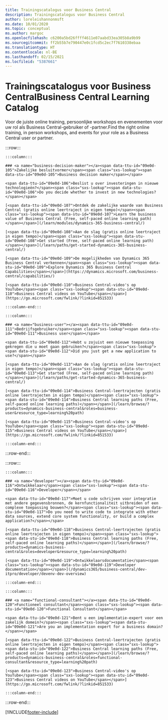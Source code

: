 ```yaml
---
title: Trainingscatalogus voor Business Central
description: Trainingscatalogus voor Business Central
author: loreleishannonmsft
ms.date: 10/01/2020
ms.topic: conceptual
ms.author: margoc
ms.openlocfilehash: c6200a5bd26ffff4611e07aabd33ea305b8a9b99
ms.sourcegitcommit: ff2b55b7e790447e0c1fcd5c2ec7f7610338ebaa
ms.translationtype: HT
ms.contentlocale: nl-BE
ms.lasthandoff: 02/15/2021
ms.locfileid: "5387661"
---
```

# <a name="business-central-learning-catalog"></a><span data-ttu-id="09e0d-103">Trainingscatalogus voor Business Central</span><span class="sxs-lookup"><span data-stu-id="09e0d-103">Business Central Learning Catalog</span></span>

<span data-ttu-id="09e0d-104">Voor de juiste online training, persoonlijke workshops en evenementen voor uw rol als Business Central-gebruiker of -partner.</span><span class="sxs-lookup"><span data-stu-id="09e0d-104">Find the right online training, in person workshops, and events for your role as a Business Central user or partner.</span></span>

:::row:::

    :::column:::

    ### <a name="business-decision-maker"></a><span data-ttu-id="09e0d-105">Zakelijke besluitvormer</span><span class="sxs-lookup"><span data-stu-id="09e0d-105">Business decision maker</span></span>

    <span data-ttu-id="09e0d-106">Beslist u over investeringen in nieuwe technologieën?</span><span class="sxs-lookup"><span data-stu-id="09e0d-106">Do you decide whether to invest in new technologies?</span></span> 

    [<span data-ttu-id="09e0d-107">Ontdek de zakelijke waarde van Business Central (gratis online leertraject in eigen tempo)</span><span class="sxs-lookup"><span data-stu-id="09e0d-107">Learn the business value of Business Central (Free, self-paced online learning path)</span></span>](/learn/modules/dynamics-365-business-central/)

    [<span data-ttu-id="09e0d-108">Aan de slag (gratis online leertraject in eigen tempo)</span><span class="sxs-lookup"><span data-stu-id="09e0d-108">Get started (Free, self-paced online learning path)</span></span>](/learn/paths/get-started-dynamics-365-business-central/)

    [<span data-ttu-id="09e0d-109">De mogelijkheden van Dynamics 365 Business Central verkennen</span><span class="sxs-lookup"><span data-stu-id="09e0d-109">Explore Dynamics 365 Business Central Capabilities</span></span>](https://dynamics.microsoft.com/business-central/capabilities/)

    [<span data-ttu-id="09e0d-110">Business Central-video's op YouTube</span><span class="sxs-lookup"><span data-stu-id="09e0d-110">Business Central videos on YouTube</span></span>](https://go.microsoft.com/fwlink/?linkid=851533)

    :::column-end:::

    :::column:::

    ### <a name="business-user"></a><span data-ttu-id="09e0d-111">Bedrijfsgebruiker</span><span class="sxs-lookup"><span data-stu-id="09e0d-111">Business user</span></span>

    <span data-ttu-id="09e0d-112">Hebt u zojuist een nieuwe toepassing gekregen die u moet gaan gebruiken?</span><span class="sxs-lookup"><span data-stu-id="09e0d-112">Did you just get a new application to use?</span></span> 

    [<span data-ttu-id="09e0d-113">Aan de slag (gratis online leertraject in eigen tempo)</span><span class="sxs-lookup"><span data-stu-id="09e0d-113">Get started (Free, self-paced online learning path)</span></span>](/learn/paths/get-started-dynamics-365-business-central/)

    [<span data-ttu-id="09e0d-114">Business Central-leertrajecten (gratis online leertrajecten in eigen tempo)</span><span class="sxs-lookup"><span data-stu-id="09e0d-114">Business Central learning paths (Free, self-paced online learning paths)</span></span>](/learn/browse/?products=dynamics-business-central&roles=business-user&resource_type=learning%20path)

    [<span data-ttu-id="09e0d-115">Business Central-video's op YouTube</span><span class="sxs-lookup"><span data-stu-id="09e0d-115">Business Central videos on YouTube</span></span>](https://go.microsoft.com/fwlink/?linkid=851533)

    :::column-end:::

:::row-end:::

:::row:::

    :::column:::

    ### <a name="developer"></a><span data-ttu-id="09e0d-116">Ontwikkelaar</span><span class="sxs-lookup"><span data-stu-id="09e0d-116">Developer</span></span>

    <span data-ttu-id="09e0d-117">Moet u code schrijven voor integratie met andere gegevensbronnen, de kernfunctionaliteit uitbreiden of een complexe toepassing bouwen?</span><span class="sxs-lookup"><span data-stu-id="09e0d-117">Do you need to write code to integrate with other data sources, extend core system functionality, or build a complex application?</span></span>

    [<span data-ttu-id="09e0d-118">Business Central-leertrajecten (gratis online leertrajecten in eigen tempo)</span><span class="sxs-lookup"><span data-stu-id="09e0d-118">Business Central learning paths (Free, self-paced online learning paths)</span></span>](/learn/browse/?products=dynamics-business-central&roles=developer&resource_type=learning%20path)

    [<span data-ttu-id="09e0d-119">Ontwikkelaarsdocumentatie</span><span class="sxs-lookup"><span data-stu-id="09e0d-119">Developer documentation</span></span>](/dynamics365/business-central/dev-itpro/developer/devenv-dev-overview)

    :::column-end:::

    :::column:::

    ### <a name="functional-consultant"></a><span data-ttu-id="09e0d-120">Functioneel consultant</span><span class="sxs-lookup"><span data-stu-id="09e0d-120">Functional Consultant</span></span>
    
    <span data-ttu-id="09e0d-121">Bent u een implementatie-expert voor een zakelijk domein?</span><span class="sxs-lookup"><span data-stu-id="09e0d-121">Are you an implementation expert for a business domain?</span></span> 

    [<span data-ttu-id="09e0d-122">Business Central-leertrajecten (gratis online leertrajecten in eigen tempo)</span><span class="sxs-lookup"><span data-stu-id="09e0d-122">Business Central learning paths (Free, self-paced online learning paths)</span></span>](/learn/browse/?products=dynamics-business-central&roles=functional-consultant&resource_type=learning%20path)

    [<span data-ttu-id="09e0d-123">Business Central-video's op YouTube</span><span class="sxs-lookup"><span data-stu-id="09e0d-123">Business Central videos on YouTube</span></span>](https://go.microsoft.com/fwlink/?linkid=851533)

    :::column-end:::

:::row-end:::


[!INCLUDE[footer-include](../includes/footer-banner.md)]